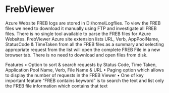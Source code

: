 FrebViewer
==========

Azure Website FREB logs are stored in D:\home\Logflies. To view the FREB files we need to download it manually using FTP and investigate all FREB files. There is no single tool available to parse the FREB files for Azure Websites. 
FrebViewer Azure site extension lists URL, Verb, AppPoolName, StatusCode & TimeTaken from all the FREB files as a summary and selecting appropriate request from the list will open the complete FREB File in a new browser tab. There is no need to download and open files from disk.
 
Features
•	Option to sort & search requests by Status Code, Time Taken, Application Pool Name, Verb, File Name & URL
•	Paging option which allows to display the number of requests in the FREB Viewer
•	One of key important feature “FREB contains keyword” is to search the text and list only the FREB file information which contains that text 
